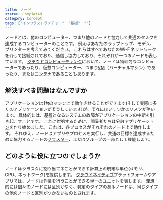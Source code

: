 ```yaml
---
title: ノード
status: Completed
category: Concept
tags: ["インフラストラクチャー", "基礎", ""]
---
```


ノードとは、他のコンピューター、つまり他のノードと協力して共通のタスクを達成するコンピューターのことです。
例えばあなたのラップトップ、モデム、プリンターを考えてみてください。
これらはすべてあなたのWi-Fiネットワークを介して接続されており、通信し協力しており、それぞれが一つのノードを表しています。
[クラウドコンピューティング](/ja/cloud-computing/)において、ノードは物理的なコンピューターであったり、仮想コンピューター、つまり[VM](/ja/virtual-machine/)（バーチャルマシン）であったり、または[コンテナ](/ja/container/)であることもあります。

## 解決すべき問題はなんですか

アプリケーションは1台のマシン上で動作させることができます(そして実際に多くのアプリケーションがそうしています)が、それにはいくつかのリスクが伴います。
具体的には、基盤となるシステムの故障がアプリケーションの中断を引き起こすことです。
これに対処するために、開発者たちは[分散アプリケーション](/ja/distributed-apps/)を作り始めました。
これは、各プロセスがそれぞれのノード上で動作します。
それゆえ、ノードはアプリやプロセスを実行し、共通の目標を達成するために協力するノードの[クラスター](/ja/cluster/)、またはグループの一部として機能します。

## どのように役に立つのでしょうか

ノードはクラスタに割り当てることができる計算上の明確な単位(メモリ、CPU、ネットワーク)を提供します。
[クラウドネイティブ](/cloud-native-tech/)プラットフォームやアプリでは、ノードは作業を行うことができる単一のユニットを表します。
理想的には個々のノードには区別がなく、特定のタイプのあるノードは、同じタイプの他のノードと区別がつかないものとされます。

